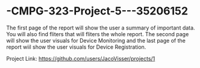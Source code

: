 # -CMPG-323-Project-5---35206152

The first page of the report will show the user a summary of important data. You will also find fliters that will fliters the whole report. The second page will show the user visuals for Device Monitoring and the last page of the report wiil show the user visuals for Device Registration.

Project Link: https://github.com/users/JacoVisser/projects/1
